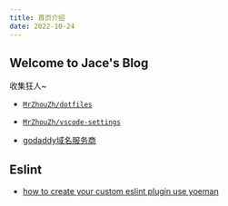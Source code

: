 ```yaml
---
title: 首页介绍
date: 2022-10-24
---
```


## Welcome to Jace's Blog

收集狂人~

- [`MrZhouZh/dotfiles`](https://github.com/MrZhouZh/dotfiles)

- [`MrZhouZh/vscode-settings`](https://github.com/MrZhouZh/vscode-settings)

- [godaddy域名服务商](https://account.godaddy.com/products)

## Eslint

- [how to create your custom eslint plugin use yoeman](https://www.frontendmayhem.com/writing-your-own-eslint-plugins/)
